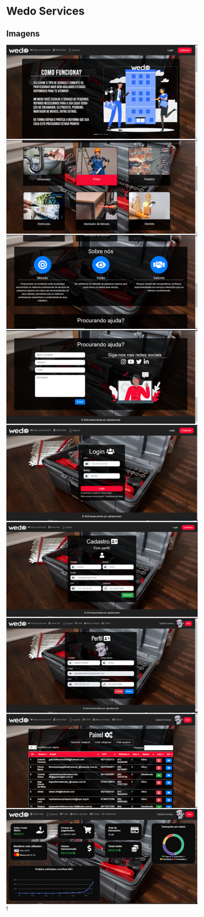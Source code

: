 # Wedo Services

## Imagens
![Screenshot_1](/preview-project/Capturar.PNG "Screenshot_1")![Screenshot_3](/preview-project/Capturar2.PNG "Screenshot_2")
![Screenshot_1](/preview-project/Capturar3.PNG "Screenshot_3")![Screenshot_3](/preview-project/Capturar4.PNG "Screenshot_4")
![Screenshot_1](/preview-project/Capturar5.PNG "Screenshot_5")![Screenshot_3](/preview-project/Capturar6.PNG "Screenshot_6")
![Screenshot_1](/preview-project/Capturar7.PNG "Screenshot_7")![Screenshot_3](/preview-project/Capturar8.PNG "Screenshot_8")
![Screenshot_1](/preview-project/Captura9.png "Screenshot_9")!

